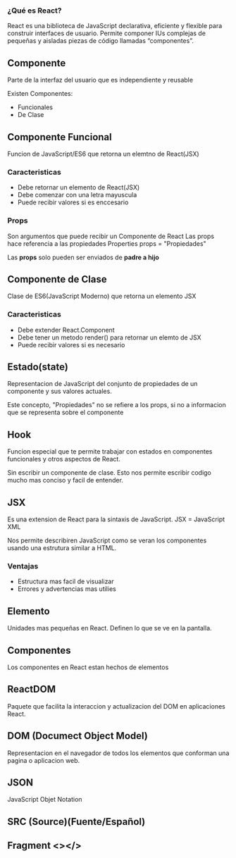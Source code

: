 ### ¿Qué es React?

React es una biblioteca de JavaScript declarativa, eficiente y flexible para construir interfaces de usuario. Permite componer IUs complejas de pequeñas y aisladas piezas de código llamadas “componentes”.
## Componente

Parte de la interfaz del usuario que es independiente y reusable

Existen Componentes:
- Funcionales
- De Clase

## Componente Funcional
Funcion de JavaScript/ES6 que retorna un elemtno de React(JSX)

### Caracteristicas
- Debe retornar un elemento de React(JSX)
- Debe comenzar con una letra mayuscula
- Puede recibir valores si es enccesario
### Props
Son argumentos que puede recibir un Componente de React
Las props hace referencia a las propiedades
Properties
props = "Propiedades"

Las **props** solo pueden ser enviados de **padre a hijo**

## Componente de Clase
Clase de ES6(JavaScript Moderno) que retorna un elemento JSX
### Caracteristicas
- Debe extender React.Component
- Debe tener un metodo render() para retornar un elemto de JSX
- Puede recibir valores si es necesario

## Estado(state)
Representacion de JavaScript del conjunto de propiedades de un componente y sus valores actuales.

Este concepto, "Propiedades" no se refiere a los props, si no a informacion que se representa sobre el componente

## Hook
Funcion especial que te permite trabajar con estados en componentes funcionales y otros aspectos de React.

Sin escribir un componente de clase. Esto nos permite escribir codigo mucho mas conciso y facil de entender.

## JSX
Es una extension de React para la sintaxis de JavaScript.
JSX = JavaScript XML

Nos permite describiren JavaScript como se veran los componentes usando una estrutura similar a HTML.
### Ventajas
- Estructura mas facil de visualizar
- Errores y advertencias mas utilies

## Elemento
Unidades mas pequeñas en React.
Definen lo que se ve en la pantalla.

## Componentes
Los componentes en React estan hechos de elementos

## ReactDOM
Paquete que facilita la interaccion y actualizacion del DOM en aplicaciones React.

## DOM (Documect Object Model)
Representacion en el navegador de todos los elementos que conforman una pagina o aplicacion web.


## JSON
JavaScript Objet Notation

## SRC (Source)(Fuente/Español)

## Fragment <></>